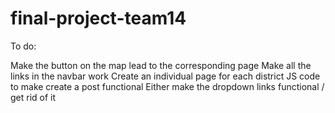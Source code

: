 # final-project-team14

To do:

Make the button on the map lead to the corresponding page
Make all the links in the navbar work
Create an individual page for each district 
JS code to make create a post functional 
Either make the dropdown links functional / get rid of it
